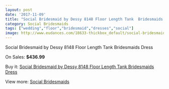 ```yaml
---
layout: post
date: '2017-11-09'
title: "Social Bridesmaid by Dessy 8148 Floor Length Tank  Bridesmaids Dress"
category: Social Bridesmaids
tags: ["wedding","floor","bridesmaid","dresses","social"]
image: http://www.eudances.com/18633-thickbox_default/social-bridesmaid-by-dessy-8148-floor-length-tank-bridesmaids-dress.jpg
---
```

Social Bridesmaid by Dessy 8148 Floor Length Tank  Bridesmaids Dress

On Sales: **$436.99**
<a href="https://www.eudances.com/en/social-bridesmaids/5533-social-bridesmaid-by-dessy-8148-floor-length-tank-bridesmaids-dress.html"><amp-img layout="responsive" width="600" height="600" src="//www.eudances.com/18633-thickbox_default/social-bridesmaid-by-dessy-8148-floor-length-tank-bridesmaids-dress.jpg" alt="Social Bridesmaid by Dessy 8148 Floor Length Tank  Bridesmaids Dress 0" /></a>
<a href="https://www.eudances.com/en/social-bridesmaids/5533-social-bridesmaid-by-dessy-8148-floor-length-tank-bridesmaids-dress.html"><amp-img layout="responsive" width="600" height="600" src="//www.eudances.com/18634-thickbox_default/social-bridesmaid-by-dessy-8148-floor-length-tank-bridesmaids-dress.jpg" alt="Social Bridesmaid by Dessy 8148 Floor Length Tank  Bridesmaids Dress 1" /></a>

Buy it: [Social Bridesmaid by Dessy 8148 Floor Length Tank  Bridesmaids Dress](https://www.eudances.com/en/social-bridesmaids/5533-social-bridesmaid-by-dessy-8148-floor-length-tank-bridesmaids-dress.html "Social Bridesmaid by Dessy 8148 Floor Length Tank  Bridesmaids Dress")

View more: [Social Bridesmaids](https://www.eudances.com/en/66-Social-Bridesmaids "Social Bridesmaids")